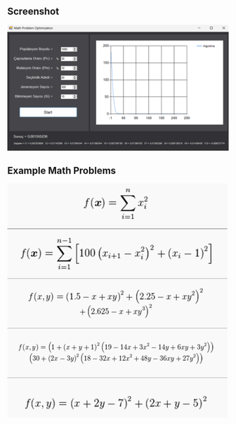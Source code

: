 ## Screenshot

![Uygulama Ekran Görüntüsü](/screenshots/main.png)

## Example Math Problems

![Uygulama Ekran Görüntüsü](/screenshots/example.png)
